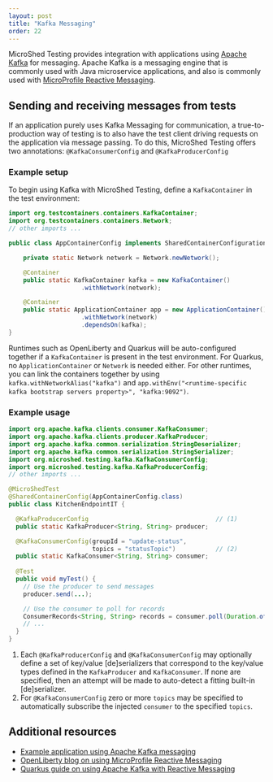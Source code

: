 ```yaml
---
layout: post
title: "Kafka Messaging"
order: 22
---
```


MicroShed Testing provides integration with applications using [Apache Kafka](https://kafka.apache.org/) for messaging. Apache Kafka is
a messaging engine that is commonly used with Java microservice applications, and also is commonly used with [MicroProfile Reactive Messaging](https://github.com/eclipse/microprofile-reactive-messaging).

## Sending and receiving messages from tests

If an application purely uses Kafka Messaging for communication, a true-to-production way of testing is to also have the test client driving requests
on the application via message passing. To do this, MicroShed Testing offers two annotations: `@KafkaConsumerConfig` and `@KafkaProducerConfig`

### Example setup

To begin using Kafka with MicroShed Testing, define a `KafkaContainer` in the test environment:

```java
import org.testcontainers.containers.KafkaContainer;
import org.testcontainers.containers.Network;
// other imports ...

public class AppContainerConfig implements SharedContainerConfiguration {

    private static Network network = Network.newNetwork();

    @Container
    public static KafkaContainer kafka = new KafkaContainer()
                    .withNetwork(network);

    @Container
    public static ApplicationContainer app = new ApplicationContainer()
                    .withNetwork(network)
                    .dependsOn(kafka);
}
```

Runtimes such as OpenLiberty and Quarkus will be auto-configured together if a `KafkaContainer` is present
in the test environment. For Quarkus, no `ApplicationContainer` or `Network` is needed either. 
For other runtimes, you can link the containers together by using `kafka.withNetworkAlias("kafka")` 
and `app.withEnv("<runtime-specific kafka bootstrap servers property>", "kafka:9092")`.


### Example usage

```java
import org.apache.kafka.clients.consumer.KafkaConsumer;
import org.apache.kafka.clients.producer.KafkaProducer;
import org.apache.kafka.common.serialization.StringDeserializer;
import org.apache.kafka.common.serialization.StringSerializer;
import org.microshed.testing.kafka.KafkaConsumerConfig;
import org.microshed.testing.kafka.KafkaProducerConfig;
// other imports ...

@MicroShedTest
@SharedContainerConfig(AppContainerConfig.class)
public class KitchenEndpointIT {

  @KafkaProducerConfig                                   // (1)
  public static KafkaProducer<String, String> producer;

  @KafkaConsumerConfig(groupId = "update-status",
                       topics = "statusTopic")           // (2)
  public static KafkaConsumer<String, String> consumer;
  
  @Test
  public void myTest() {
    // Use the producer to send messages
    producer.send(...);

    // Use the consumer to poll for records
    ConsumerRecords<String, String> records = consumer.poll(Duration.ofSeconds(30));
    // ...
  }
}
```

1. Each `@KafkaProducerConfig` and `@KafkaConsumerConfig` may optionally define a set of key/value [de]serializers
that correspond to the key/value types defined in the `KafkaProducer` and `KafkaConsumer`. If none are specified,
then an attempt will be made to auto-detect a fitting built-in [de]serializer.
2. For `@KafkaConsumerConfig` zero or more `topics` may be specified to automatically subscribe the 
injected `consumer` to the specified `topics`.


## Additional resources

- [Example application using Apache Kafka messaging](https://github.com/MicroShed/microshed-testing/tree/master/sample-apps/kafka-app)
- [OpenLiberty blog on using MicroProfile Reactive Messaging](https://openliberty.io/blog/2019/09/13/microprofile-reactive-messaging.html)
- [Quarkus guide on using Apache Kafka with Reactive Messaging](https://quarkus.io/guides/kafka)
